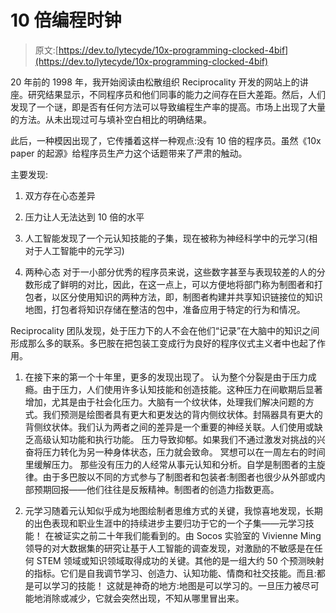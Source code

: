 # 10 倍编程时钟

> 原文:[https://dev.to/lytecyde/10x-programming-clocked-4bif](https://dev.to/lytecyde/10x-programming-clocked-4bif)

20 年前的 1998 年，我开始阅读由松散组织 Reciprocality 开发的网站上的讲座。研究结果显示，不同程序员和他们同事的能力之间存在巨大差距。然后，人们发现了一个谜，即是否有任何方法可以导致编程生产率的提高。市场上出现了大量的方法。从未出现过可与填补空白相比的明确结果。

此后，一种模因出现了，它传播着这样一种观点:没有 10 倍的程序员。虽然《10x paper 的起源》给程序员生产力这个话题带来了严肃的触动。

主要发现:

1.  双方存在心态差异
2.  压力让人无法达到 10 倍的水平
3.  人工智能发现了一个元认知技能的子集，现在被称为神经科学中的元学习(相对于人工智能中的元学习)

4.  两种心态
    对于一小部分优秀的程序员来说，这些数字甚至与表现较差的人的分数形成了鲜明的对比，因此，在这一点上，可以方便地将部门称为制图者和打包者，以区分使用知识的两种方法，即，制图者构建并共享知识链接位的知识地图，打包者将知识存储在整洁的包中，准备应用于特定的行为和情况。

Reciprocality 团队发现，处于压力下的人不会在他们“记录”在大脑中的知识之间形成那么多的联系。多巴胺在把包装工变成行为良好的程序仪式主义者中也起了作用。

1.  在接下来的第一个十年里，更多的发现出现了。
    认为整个分裂是由于压力成瘾。由于压力，人们使用许多认知技能和创造技能。这种压力在间歇期后显著增加，尤其是由于社会化压力。大脑有一个纹状体，处理我们解决问题的方式。我们预测是绘图者具有更大和更发达的背内侧纹状体。封隔器具有更大的背侧纹状体。我们认为两者之间的差异是一个重要的神经关联。人们使用或缺乏高级认知功能和执行功能。
    压力导致抑郁。如果我们不通过激发对挑战的兴奋将压力转化为另一种身体状态，压力就会致命。
    冥想可以在一周左右的时间里缓解压力。
    那些没有压力的人经常从事元认知和分析。自学是制图者的主旋律。由于多巴胺以不同的方式参与了制图者和包装者:制图者也很少从外部或内部预期回报——他们往往是反叛精神。制图者的创造力指数更高。

2.  元学习随着元认知似乎成为地图绘制者思维方式的关键，我惊喜地发现，长期的出色表现和职业生涯中的持续进步主要归功于它的一个子集——元学习技能！
    在被证实之前二十年我们能看到的。由 Socos 实验室的 Vivienne Ming 领导的对大数据集的研究让基于人工智能的调查发现，对激励的不敏感是在任何 STEM 领域或知识领域取得成功的关键。其他的是一组大约 50 个预测映射的指标。它们是自我调节学习、创造力、认知功能、情商和社交技能。而且:都是可以学习的技能！
    这就是神奇的地方:地图是可以学习的。一旦压力被尽可能地消除或减少，它就会突然出现，不知从哪里冒出来。